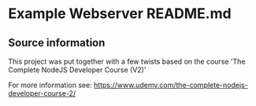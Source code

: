 # Example Webserver README.md

## Source information
This project was put together with a few twists based on the course 'The Complete NodeJS Developer Course (V2)'

For more information see:
https://www.udemy.com/the-complete-nodejs-developer-course-2/
